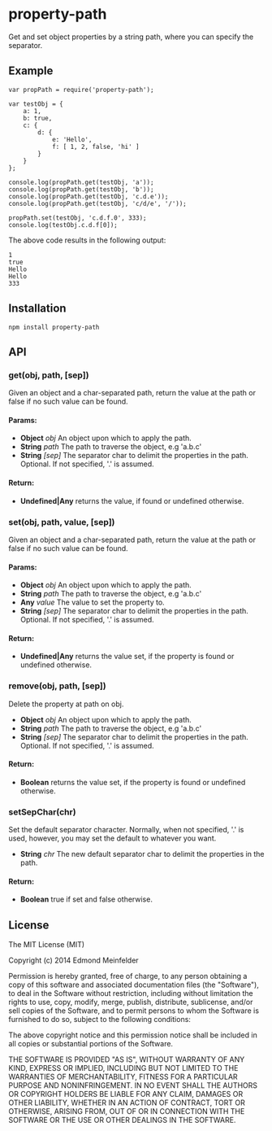 property-path
=============

Get and set object properties by a string path, where you can specify the
separator.

## Example

    var propPath = require('property-path');

    var testObj = {
        a: 1,
        b: true,
        c: {
            d: {
                e: 'Hello',
                f: [ 1, 2, false, 'hi' ]
            }
        }
    };

    console.log(propPath.get(testObj, 'a'));
    console.log(propPath.get(testObj, 'b'));
    console.log(propPath.get(testObj, 'c.d.e'));
    console.log(propPath.get(testObj, 'c/d/e', '/'));

    propPath.set(testObj, 'c.d.f.0', 333);
    console.log(testObj.c.d.f[0]);

The above code results in the following output:

    1
    true
    Hello
    Hello
    333

## Installation

    npm install property-path

## API

### get(obj, path, [sep])

Given an object and a char-separated path, return the value at the path
or false if no such value can be found.

#### Params: 

* **Object** *obj* An object upon which to apply the path.
* **String** *path* The path to traverse the object, e.g &#39;a.b.c&#39;
* **String** *[sep]* The separator char to delimit the properties in the path. Optional. If not specified, &#39;.&#39; is assumed.

#### Return:

* **Undefined|Any** returns the value, if found or undefined otherwise.

### set(obj, path, value, [sep])

Given an object and a char-separated path, return the value at the path
or false if no such value can be found.

#### Params: 

* **Object** *obj* An object upon which to apply the path.
* **String** *path* The path to traverse the object, e.g &#39;a.b.c&#39;
* **Any** *value* The value to set the property to.
* **String** *[sep]* The separator char to delimit the properties in the path. Optional. If not specified, &#39;.&#39; is assumed.

#### Return:

* **Undefined|Any** returns the value set, if the property is found or undefined otherwise.

### remove(obj, path, [sep])
Delete the property at path on obj.

* **Object** *obj* An object upon which to apply the path.
* **String** *path* The path to traverse the object, e.g &#39;a.b.c&#39;
* **String** *[sep]* The separator char to delimit the properties in the path. Optional. If not specified, &#39;.&#39; is assumed.

#### Return:

* **Boolean** returns the value set, if the property is found or undefined otherwise.

### setSepChar(chr)
Set the default separator character. Normally, when not specified, '.' is used,
however, you may set the default to whatever you want.

* **String** *chr* The new default separator char to delimit the properties in the path.

#### Return:

* **Boolean** true if set and false otherwise.


## License
The MIT License (MIT)

Copyright (c) 2014 Edmond Meinfelder

Permission is hereby granted, free of charge, to any person obtaining a copy of
this software and associated documentation files (the "Software"), to deal in
the Software without restriction, including without limitation the rights to
use, copy, modify, merge, publish, distribute, sublicense, and/or sell copies of
the Software, and to permit persons to whom the Software is furnished to do so,
subject to the following conditions:

The above copyright notice and this permission notice shall be included in all
copies or substantial portions of the Software.

THE SOFTWARE IS PROVIDED "AS IS", WITHOUT WARRANTY OF ANY KIND, EXPRESS OR
IMPLIED, INCLUDING BUT NOT LIMITED TO THE WARRANTIES OF MERCHANTABILITY, FITNESS
FOR A PARTICULAR PURPOSE AND NONINFRINGEMENT. IN NO EVENT SHALL THE AUTHORS OR
COPYRIGHT HOLDERS BE LIABLE FOR ANY CLAIM, DAMAGES OR OTHER LIABILITY, WHETHER
IN AN ACTION OF CONTRACT, TORT OR OTHERWISE, ARISING FROM, OUT OF OR IN
CONNECTION WITH THE SOFTWARE OR THE USE OR OTHER DEALINGS IN THE SOFTWARE.


